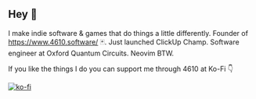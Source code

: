 ## Hey 👋

I make indie software & games that do things a little differently. Founder of https://www.4610.software/ 🃏. Just launched ClickUp Champ. Software engineer at Oxford Quantum Circuits. Neovim BTW.

If you like the things I do you can support me through 4610 at Ko-Fi 👇

[![ko-fi](https://ko-fi.com/img/githubbutton_sm.svg)](https://ko-fi.com/L3L61B4ZXD)

<!--
**cjrsmith/cjrsmith** is a ✨ _special_ ✨ repository because its `README.md` (this file) appears on your GitHub profile.

Here are some ideas to get you started:

- 🔭 I’m currently working on ...
- 🌱 I’m currently learning ...
- 👯 I’m looking to collaborate on ...
- 🤔 I’m looking for help with ...
- 💬 Ask me about ...
- 📫 How to reach me: ...
- 😄 Pronouns: ...
- ⚡ Fun fact: ...
-->
